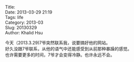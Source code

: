 Title:   
Date: 2013-03-29 21:19  
Tags: life  
Category: 2013-03  
Slug:  20130329   
Author: Khalid Hsu  
  
今天（2013.3.29)7爷突然联系我，说要搞好他的网站。  
好久没跟7爷联系，从他的语气中还能感受到从前那种暴躁的感觉。  
也许需要更多的时间，7爷才会变得冷静。也许永远不会。  
  
  
